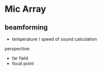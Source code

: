 # Mic Array





## beamforming


- temperature / speed of sound calculation


perspective:
- far field
- focal point



